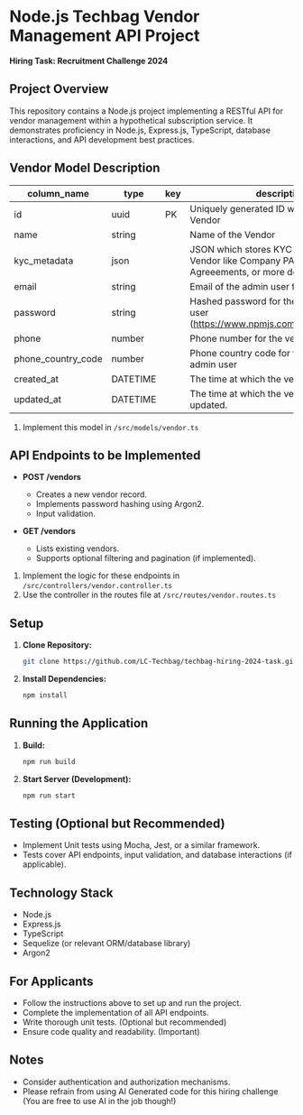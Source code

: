 # Node.js Techbag Vendor Management API Project

**Hiring Task: Recruitment Challenge 2024**

## Project Overview

This repository contains a Node.js project implementing a RESTful API for vendor management within a hypothetical subscription service. It demonstrates proficiency in Node.js, Express.js, TypeScript, database interactions, and API development best practices.

## Vendor Model Description

| column_name | type | key | description |
| --- | --- | --- | --- |
| id | uuid | PK | Uniquely generated ID which identifies the Vendor |
| name | string |  | Name of the Vendor |
| kyc_metadata | json |  | JSON which stores KYC metadata for the Vendor like Company PAN, Contracts, Agreeements, or more details if needed |
| email | string |  | Email of the admin user for this vendor |
| password | string |  | Hashed password for the vendor’s admin user (<https://www.npmjs.com/package/argon2>) |
| phone | number |  | Phone number for the vendor’s admin user |
| phone_country_code | number |  | Phone country code for the vendor’s admin user |
| created_at | DATETIME |  | The time at which the vendor was created. |
| updated_at | DATETIME |  | The time at which the vendor was last updated. |


1. Implement this model in `/src/models/vendor.ts`


## API Endpoints to be Implemented

* **POST /vendors**
  * Creates a new vendor record.
  * Implements password hashing using Argon2.
  * Input validation.

* **GET /vendors**
  * Lists existing vendors.
  * Supports optional filtering and pagination (if implemented).


1. Implement the logic for these endpoints in `/src/controllers/vendor.controller.ts`
2. Use the controller in the routes file at `/src/routes/vendor.routes.ts`

## Setup

1. **Clone Repository:**
   ```bash
   git clone https://github.com/LC-Techbag/techbag-hiring-2024-task.git
   ```

2. **Install Dependencies:**
   ```bash
   npm install
   ```

## Running the Application

1. **Build:**
   ```bash
   npm run build
   ```

2. **Start Server (Development):** 
   ```bash
   npm run start
   ```

## Testing (Optional but Recommended)

* Implement Unit tests using Mocha, Jest, or a similar framework.
* Tests cover API endpoints, input validation, and database interactions (if applicable).

## Technology Stack

* Node.js
* Express.js
* TypeScript
* Sequelize (or relevant ORM/database library)
* Argon2

## For Applicants

* Follow the instructions above to set up and run the project.
* Complete the implementation of all API endpoints.
* Write thorough unit tests. (Optional but recommended)
* Ensure code quality and readability. (Important)

## Notes

* Consider authentication and authorization mechanisms.
* Please refrain from using AI Generated code for this hiring challenge (You are free to use AI in the job though!)

